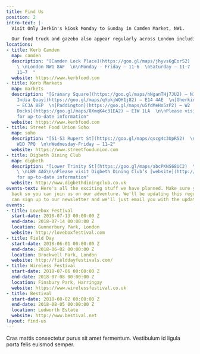 ```yaml
---
title: Find Us
position: 2
intro-text: |-
  Visit Only Jerkin's kiosk Monday to Sunday in Camden Market, NW1.

  Our food truck and gazebo also appear regularly across London including Soho, Kings cross and West India Quay. Keep an eye out on our social channels for the latest goings on.
locations:
- title: Kerb Camden
  map: camden
  description: "[Camden Lock Place](https://goo.gl/maps/jhyvs6gEorS2)  \nCamden Town
    \ \nLondon NW1 8AF  \n\nMonday - Friday — 11—6  \nSaturday — 11—7  \nSunday —
    11—7  "
  website: https://www.kerbfood.com
- title: Kerb Markets
  map: markets
  description: "[Granary Square](https://goo.gl/maps/hNganTHj7JU2) — N1C 4BH  \n[West
    India Quay](https://goo.gl/maps/qYpkjWQH1j82) — E14 4AE  \n[Gherkin](https://goo.gl/maps/nkiuQUDao6U2)
    — EC3A 8EP  \n[Paddington](https://goo.gl/maps/u5fdMeHo5zP2) — W2  \n[St. Katharine
    Docks](https://goo.gl/maps/8XmqK4c31EA2) — E1W 1LA  \n\nPlease visit Kerb’s [website](https://www.kerbfood.com)
    for up-to-date information"
  website: https://www.kerbfood.com
- title: Street Food Union Soho
  map: soho
  description: "[51-53 Rupert St](https://goo.gl/maps/qscg4c3UpR52)  \nSoho  \nLondon
    W1D 7PQ  \n\nWednesday-Friday — 11—2"
  website: https://www.streetfoodunion.com
- title: Digbeth Dining Club
  map: digbeth
  description: "[Lower Trinity St](https://goo.gl/maps/abcPKNS68UC2)  \nBirmingham
    \ \nLB9 4AG\n\nPlease visit Digbeth Dining Club’s [website](http://www.digbethdiningclub.co.uk)
    for up-to-date information"
  website: http://www.digbethdiningclub.co.uk
events-text: Here's all the exciting stuff we have planned. Make sure you keep checking
  back so you can join us on our adventure. We'll be updating this regularly or you
  can sign up to our newsletter and we'll just email you with the updates.
events:
- title: Lovebox Festival
  start-date: 2018-07-13 00:00:00 Z
  end-date: 2018-07-14 00:00:00 Z
  location: Gunnerbury Park, London
  website: http://loveboxfestival.com
- title: Field Day
  start-date: 2018-06-01 00:00:00 Z
  end-date: 2018-06-02 00:00:00 Z
  location: Brockwell Park, London
  website: http://fielddayfestivals.com/
- title: Wireless Festival
  start-date: 2018-07-06 00:00:00 Z
  end-date: 2018-07-08 00:00:00 Z
  location: Finsbury Park, Harringay
  website: https://www.wirelessfestival.co.uk
- title: Bestival
  start-date: 2018-08-02 00:00:00 Z
  end-date: 2018-08-05 00:00:00 Z
  location: Ludworth Estate
  website: http://www.bestival.net
layout: find-us
---
```


Cras mattis consectetur purus sit amet fermentum. Vestibulum id ligula porta felis euismod semper.